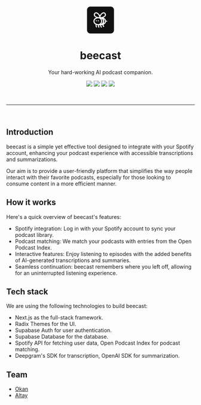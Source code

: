 <div align="center">
  <p>
    <img src="./public/logo.png" width="72">
  </p>

  <h1>beecast</h1>

  <p>
    Your hard-working AI podcast companion.
  </p>

  <p>
    <a href="https://supabase.io" target="_blank"><img src="https://shields.io/badge/supabase-black?logo=supabase"></a>
    <a href="https://vercel.com" target="_blank"><img src="https://img.shields.io/badge/Vercel-black?style=flat&logo=Vercel&logoColor=white"></a>
    <a href="https://conventionalcommits.org" target="_blank"><img src="https://img.shields.io/badge/Conventional%20Commits-1.0.0-%23FE5196" ></a>
    <img src="https://img.shields.io/github/license/experiment-station/beecast">
  </p>
</div>

<br />

---

<br />

## Introduction

beecast is a simple yet effective tool designed to integrate with your Spotify account, enhancing your podcast experience with accessible transcriptions and summarizations.

Our aim is to provide a user-friendly platform that simplifies the way people interact with their favorite podcasts, especially for those looking to consume content in a more efficient manner.

## How it works

Here's a quick overview of beecast's features:

- Spotify integration: Log in with your Spotify account to sync your podcast library.
- Podcast matching: We match your podcasts with entries from the Open Podcast Index.
- Interactive features: Enjoy listening to episodes with the added benefits of AI-generated transcriptions and summaries.
- Seamless continuation: beecast remembers where you left off, allowing for an uninterrupted listening experience.

## Tech stack

We are using the following technologies to build beecast:

- Next.js as the full-stack framework.
- Radix Themes for the UI.
- Supabase Auth for user authentication.
- Supabase Database for the database.
- Spotify API for fetching user data, Open Podcast Index for podcast matching.
- Deepgram's SDK for transcription, OpenAI SDK for summarization.

## Team

- [Okan](https://github.com/okanisildar)
- [Altay](https://github.com/altaywtf)
